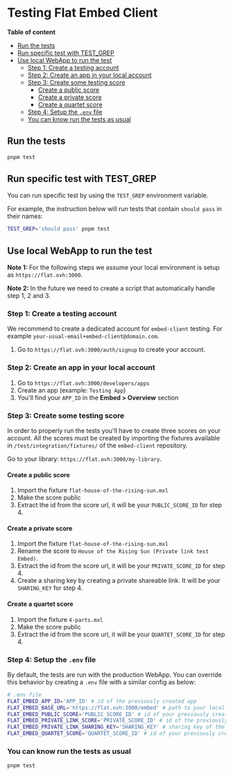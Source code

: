 # Testing Flat Embed Client

**Table of content**

<!-- Note for contributors: please use the GitHub preset for the TOC Generator -->

<!-- TOC start (generated with https://github.com/derlin/bitdowntoc) -->

- [Run the tests](#run-the-tests)
- [Run specific test with TEST_GREP](#run-specific-test-with-test_grep)
- [Use local WebApp to run the test](#use-local-webapp-to-run-the-test)
  - [Step 1: Create a testing account](#step-1-create-a-testing-account)
  - [Step 2: Create an app in your local account](#step-2-create-an-app-in-your-local-account)
  - [Step 3: Create some testing score](#step-3-create-some-testing-score)
    - [Create a public score](#create-a-public-score)
    - [Create a private score](#create-a-private-score)
    - [Create a quartet score](#create-a-quartet-score)
  - [Step 4: Setup the `.env` file](#step-4-setup-the-env-file)
  - [You can know run the tests as usual](#you-can-know-run-the-tests-as-usual)

<!-- TOC end -->

## Run the tests

```bash
pnpm test
```

## Run specific test with TEST_GREP

You can run specific test by using the `TEST_GREP` environment variable.

For example, the instruction below will run tests that contain `should pass` in their names:

```bash
TEST_GREP='should pass' pnpm test
```

## Use local WebApp to run the test

**Note 1:** For the following steps we assume your local environment is setup as `https://flat.ovh:3000`.

**Note 2:** In the future we need to create a script that automatically handle step 1, 2 and 3.

### Step 1: Create a testing account

We recommend to create a dedicated account for `embed-client` testing. For example `your-usual-email+embed-client@domain.com`.

1. Go to `https://flat.ovh:3000/auth/signup` to create your account.

### Step 2: Create an app in your local account

1. Go to `https://flat.ovh:3000/developers/apps`
2. Create an app (example: `Testing App`)
3. You'll find your `APP_ID` in the **Embed > Overview** section

### Step 3: Create some testing score

In order to properly run the tests you'll have to create three scores on your account. All the scores must be created by importing the fixtures available in `/test/integration/fixtures/` of the `embed-client` repository.

Go to your library: `https://flat.ovh:3000/my-library`.

#### Create a public score

1. Import the fixture `flat-house-of-the-rising-sun.mxl`
2. Make the score public
3. Extract the id from the score url, it will be your `PUBLIC_SCORE_ID` for step 4.

#### Create a private score

1. Import the fixture `flat-house-of-the-rising-sun.mxl`
2. Rename the score to `House of the Rising Sun (Private link test Embed)`.
3. Extract the id from the score url, it will be your `PRIVATE_SCORE_ID` for step 4.
4. Create a sharing key by creating a private shareable link. It will be your `SHARING_KEY` for step 4.

#### Create a quartet score

1. Import the fixture `4-parts.mxl`
2. Make the score public
3. Extract the id from the score url, it will be your `QUARTET_SCORE_ID` for step 4.

### Step 4: Setup the `.env` file

By default, the tests are run with the production WebApp. You can override this behavior by creating a `.env` file with a similar config as below:

```bash
# .env file
FLAT_EMBED_APP_ID='APP_ID' # id of the previously created app
FLAT_EMBED_BASE_URL='https://flat.ovh:3000/embed' # path to your local embed WebApp
FLAT_EMBED_PUBLIC_SCORE='PUBLIC_SCORE_ID' # id of your previously create public score
FLAT_EMBED_PRIVATE_LINK_SCORE='PRIVATE_SCORE_ID' # id of the previously created private score
FLAT_EMBED_PRIVATE_LINK_SHARING_KEY='SHARING_KEY' # sharing key of the previously created private score
FLAT_EMBED_QUARTET_SCORE='QUARTET_SCORE_ID' # id of your previously created quartet score
```

### You can know run the tests as usual

```bash
pnpm test
```
